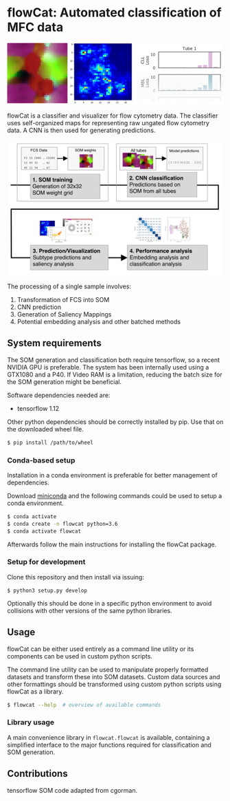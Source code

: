flowCat: Automated classification of MFC data
=============================================

![Flowcat banner image](assets/banner.png)

flowCat is a classifier and visualizer for flow cytometry data. The classifier
uses self-organized maps for representing raw ungated flow cytometry data. A CNN
is then used for generating predictions.

![Pipeline sequence image](assets/pipeline.png)

The processing of a single sample involves:

1. Transformation of FCS into SOM
2. CNN prediction
3. Generation of Saliency Mappings
4. Potential embedding analysis and other batched methods

## System requirements

The SOM generation and classification both require tensorflow, so a recent
NVIDIA GPU is preferable. The system has been internally used using a GTX1080
and a P40. If Video RAM is a limitation, reducing the batch size for the SOM
generation might be beneficial.

Software dependencies needed are:

* tensorflow 1.12

Other python dependencies should be correctly installed by pip. Use that on the
downloaded wheel file.

```sh
$ pip install /path/to/wheel
```

### Conda-based setup

Installation in a conda environment is preferable for better management of
dependencies.

Download [miniconda](https://docs.conda.io/en/latest/miniconda.html) and the
following commands could be used to setup a conda environment.

```sh
$ conda activate
$ conda create -n flowcat python=3.6
$ conda activate flowcat
```

Afterwards follow the main instructions for installing the flowCat package.


### Setup for development

Clone this repository and then install via issuing:

```
$ python3 setup.py develop
```

Optionally this should be done in a specific python environment to avoid
collisions with other versions of the same python libraries.

## Usage

flowCat can be either used entirely as a command line utility or its components
can be used in custom python scripts.

The command line utility can be used to manipulate properly formatted datasets
and transform these into SOM datasets. Custom data sources and other formattings
should be transformed using custom python scripts using flowCat as a library.

```sh
$ flowcat --help  # overview of available commands
```

### Library usage

A main convenience library in `flowcat.flowcat` is available, containing a
simplified interface to the major functions required for classification and SOM
generation.

## Contributions

tensorflow SOM code adapted from cgorman.
